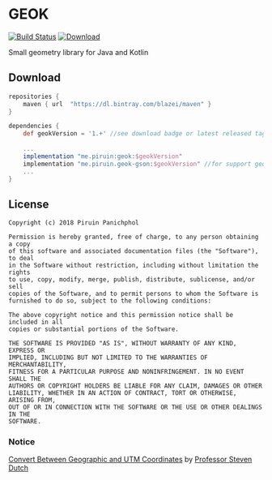 # GEOK
[![Build Status](https://travis-ci.org/piruin/geok.svg?branch=master)](https://travis-ci.org/piruin/geok)
[![Download](https://api.bintray.com/packages/blazei/maven/geok-gson/images/download.svg) ](https://bintray.com/blazei/maven/geok-gson/_latestVersion)

Small geometry library for Java and Kotlin

## Download

```groovy
repositories {
    maven { url  "https://dl.bintray.com/blazei/maven" }
}

dependencies {
    def geokVersion = '1.+' //see download badge or latest released tag
    
    ...
    implementation "me.piruin:geok:$geokVersion"
    implementation "me.piruin.geok-gson:$geokVersion" //for support geojson with gson library
    ...
}
```

## License

    Copyright (c) 2018 Piruin Panichphol
    
    Permission is hereby granted, free of charge, to any person obtaining a copy
    of this software and associated documentation files (the "Software"), to deal
    in the Software without restriction, including without limitation the rights
    to use, copy, modify, merge, publish, distribute, sublicense, and/or sell
    copies of the Software, and to permit persons to whom the Software is
    furnished to do so, subject to the following conditions:
    
    The above copyright notice and this permission notice shall be included in all
    copies or substantial portions of the Software.
    
    THE SOFTWARE IS PROVIDED "AS IS", WITHOUT WARRANTY OF ANY KIND, EXPRESS OR
    IMPLIED, INCLUDING BUT NOT LIMITED TO THE WARRANTIES OF MERCHANTABILITY,
    FITNESS FOR A PARTICULAR PURPOSE AND NONINFRINGEMENT. IN NO EVENT SHALL THE
    AUTHORS OR COPYRIGHT HOLDERS BE LIABLE FOR ANY CLAIM, DAMAGES OR OTHER
    LIABILITY, WHETHER IN AN ACTION OF CONTRACT, TORT OR OTHERWISE, ARISING FROM,
    OUT OF OR IN CONNECTION WITH THE SOFTWARE OR THE USE OR OTHER DEALINGS IN THE
    SOFTWARE.

### Notice
[Convert Between Geographic and UTM Coordinates](http://www.uwgb.edu/dutchs/UsefulData/ConvertUTMNoOZ.HTM) by [Professor Steven Dutch](http://www.uwgb.edu/dutchs/index.htm)
